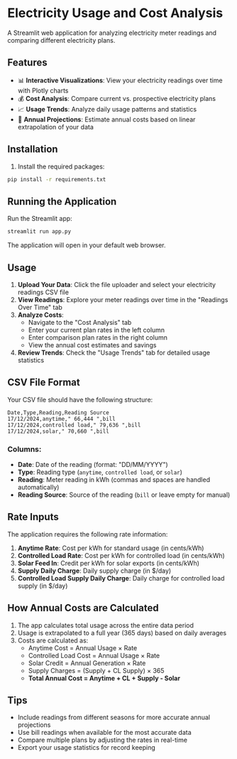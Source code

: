 # Electricity Usage and Cost Analysis

A Streamlit web application for analyzing electricity meter readings and comparing different electricity plans.

## Features

- 📊 **Interactive Visualizations**: View your electricity readings over time with Plotly charts
- 💰 **Cost Analysis**: Compare current vs. prospective electricity plans
- 📈 **Usage Trends**: Analyze daily usage patterns and statistics
- 🔮 **Annual Projections**: Estimate annual costs based on linear extrapolation of your data

## Installation

1. Install the required packages:
```bash
pip install -r requirements.txt
```

## Running the Application

Run the Streamlit app:
```bash
streamlit run app.py
```

The application will open in your default web browser.

## Usage

1. **Upload Your Data**: Click the file uploader and select your electricity readings CSV file
2. **View Readings**: Explore your meter readings over time in the "Readings Over Time" tab
3. **Analyze Costs**: 
   - Navigate to the "Cost Analysis" tab
   - Enter your current plan rates in the left column
   - Enter comparison plan rates in the right column
   - View the annual cost estimates and savings
4. **Review Trends**: Check the "Usage Trends" tab for detailed usage statistics

## CSV File Format

Your CSV file should have the following structure:

```csv
Date,Type,Reading,Reading Source
17/12/2024,anytime," 66,444 ",bill
17/12/2024,controlled load," 79,636 ",bill
17/12/2024,solar," 70,660 ",bill
```

### Columns:
- **Date**: Date of the reading (format: "DD/MM/YYYY")
- **Type**: Reading type (`anytime`, `controlled load`, or `solar`)
- **Reading**: Meter reading in kWh (commas and spaces are handled automatically)
- **Reading Source**: Source of the reading (`bill` or leave empty for manual)

## Rate Inputs

The application requires the following rate information:

1. **Anytime Rate**: Cost per kWh for standard usage (in cents/kWh)
2. **Controlled Load Rate**: Cost per kWh for controlled load (in cents/kWh)
3. **Solar Feed In**: Credit per kWh for solar exports (in cents/kWh)
4. **Supply Daily Charge**: Daily supply charge (in $/day)
5. **Controlled Load Supply Daily Charge**: Daily charge for controlled load supply (in $/day)

## How Annual Costs are Calculated

1. The app calculates total usage across the entire data period
2. Usage is extrapolated to a full year (365 days) based on daily averages
3. Costs are calculated as:
   - Anytime Cost = Annual Usage × Rate
   - Controlled Load Cost = Annual Usage × Rate
   - Solar Credit = Annual Generation × Rate
   - Supply Charges = (Supply + CL Supply) × 365
   - **Total Annual Cost = Anytime + CL + Supply - Solar**

## Tips

- Include readings from different seasons for more accurate annual projections
- Use bill readings when available for the most accurate data
- Compare multiple plans by adjusting the rates in real-time
- Export your usage statistics for record keeping
